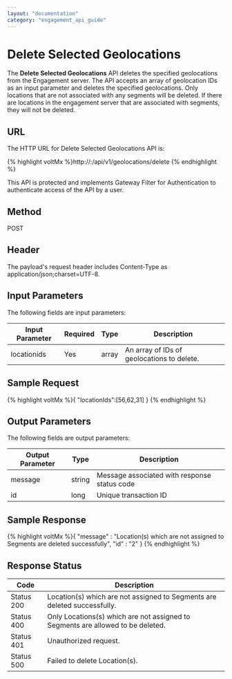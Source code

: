 ```yaml
---
layout: "documentation"
category: "engagement_api_guide"
---
```


# Delete Selected Geolocations

The **Delete Selected Geolocations** API deletes the specified geolocations from the Engagement server. The API accepts an array of geolocation IDs as an input parameter and deletes the specified geolocations. Only locations that are not associated with any segments will be deleted. If there are locations in the engagement server that are associated with segments, they will not be deleted.

## URL

The HTTP URL for Delete Selected Geolocations API is:

{% highlight voltMx %}http://<host>:<port>/api/v1/geolocations/delete
{% endhighlight %}

This API is protected and implements Gateway Filter for Authentication to authenticate access of the API by a user.

## Method

POST

## Header

The payload's request header includes Content-Type as application/json;charset=UTF-8.

## Input Parameters

The following fields are input parameters:

| Input Parameter | Required | Type  | Description                                |
| --------------- | -------- | ----- | ------------------------------------------ |
| locationids     | Yes      | array | An array of IDs of geolocations to delete. |

## Sample Request

{% highlight voltMx %}{
"locationIds":[56,62,31]
}
{% endhighlight %}

## Output Parameters

The following fields are output parameters:

| Output Parameter | Type   | Description                                  |
| ---------------- | ------ | -------------------------------------------- |
| message          | string | Message associated with response status code |
| id               | long   | Unique transaction ID                        |

## Sample Response

{% highlight voltMx %}{
"message" : "Location(s) which are not assigned to Segments are deleted successfully",
"id" : "2"
}
{% endhighlight %}

## Response Status

| Code       | Description                                                                     |
| ---------- | ------------------------------------------------------------------------------- |
| Status 200 | Location(s) which are not assigned to Segments are deleted successfully.        |
| Status 400 | Only Locations(s) which are not assigned to Segments are allowed to be deleted. |
| Status 401 | Unauthorized request.                                                           |
| Status 500 | Failed to delete Location(s).                                                   |
